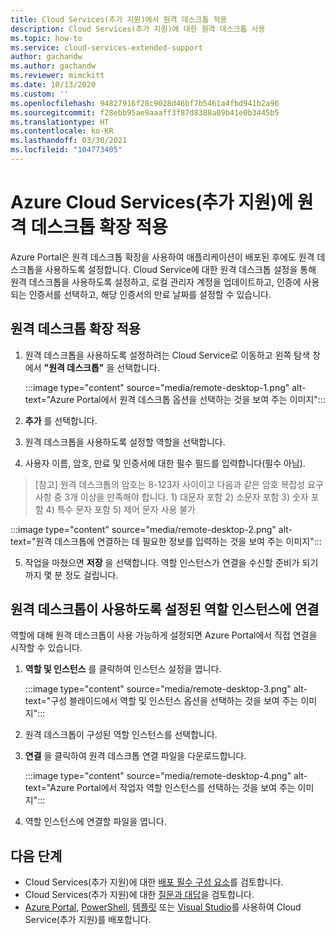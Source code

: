 ```yaml
---
title: Cloud Services(추가 지원)에서 원격 데스크톱 적용
description: Cloud Services(추가 지원)에 대한 원격 데스크톱 사용
ms.topic: how-to
ms.service: cloud-services-extended-support
author: gachandw
ms.author: gachandw
ms.reviewer: mimckitt
ms.date: 10/13/2020
ms.custom: ''
ms.openlocfilehash: 94827916f28c9028d46bf7b5461a4fbd941b2a96
ms.sourcegitcommit: f28ebb95ae9aaaff3f87d8388a09b41e0b3445b5
ms.translationtype: HT
ms.contentlocale: ko-KR
ms.lasthandoff: 03/30/2021
ms.locfileid: "104773405"
---
```

# <a name="apply-the-remote-desktop-extension-to-azure-cloud-services-extended-support"></a>Azure Cloud Services(추가 지원)에 원격 데스크톱 확장 적용

Azure Portal은 원격 데스크톱 확장을 사용하여 애플리케이션이 배포된 후에도 원격 데스크톱을 사용하도록 설정합니다. Cloud Service에 대한 원격 데스크톱 설정을 통해 원격 데스크톱을 사용하도록 설정하고, 로컬 관리자 계정을 업데이트하고, 인증에 사용되는 인증서를 선택하고, 해당 인증서의 만료 날짜를 설정할 수 있습니다. 

## <a name="apply-remote-desktop--extension"></a>원격 데스크톱 확장 적용
1. 원격 데스크톱을 사용하도록 설정하려는 Cloud Service로 이동하고 왼쪽 탐색 창에서 **"원격 데스크톱"** 을 선택합니다.

    :::image type="content" source="media/remote-desktop-1.png" alt-text="Azure Portal에서 원격 데스크톱 옵션을 선택하는 것을 보여 주는 이미지":::

2. **추가** 를 선택합니다.
3. 원격 데스크톱을 사용하도록 설정할 역할을 선택합니다.
4. 사용자 이름, 암호, 만료 및 인증서에 대한 필수 필드를 입력합니다(필수 아님).
> [참고] 원격 데스크톱의 암호는 8-123자 사이이고 다음과 같은 암호 복잡성 요구 사항 중 3개 이상을 만족해야 합니다. 1) 대문자 포함 2) 소문자 포함 3) 숫자 포함 4) 특수 문자 포함 5) 제어 문자 사용 불가

   :::image type="content" source="media/remote-desktop-2.png" alt-text="원격 데스크톱에 연결하는 데 필요한 정보를 입력하는 것을 보여 주는 이미지":::

5. 작업을 마쳤으면 **저장** 을 선택합니다. 역할 인스턴스가 연결을 수신할 준비가 되기까지 몇 분 정도 걸립니다.

## <a name="connect-to-role-instances-with-remote-desktop-enabled"></a>원격 데스크톱이 사용하도록 설정된 역할 인스턴스에 연결
역할에 대해 원격 데스크톱이 사용 가능하게 설정되면 Azure Portal에서 직접 연결을 시작할 수 있습니다.

1. **역할 및 인스턴스** 를 클릭하여 인스턴스 설정을 엽니다.

    :::image type="content" source="media/remote-desktop-3.png" alt-text="구성 블레이드에서 역할 및 인스턴스 옵션을 선택하는 것을 보여 주는 이미지":::

2. 원격 데스크톱이 구성된 역할 인스턴스를 선택합니다.
3. **연결** 을 클릭하여 원격 데스크톱 연결 파일을 다운로드합니다.

    :::image type="content" source="media/remote-desktop-4.png" alt-text="Azure Portal에서 작업자 역할 인스턴스를 선택하는 것을 보여 주는 이미지":::
    
4. 역할 인스턴스에 연결할 파일을 엽니다.


## <a name="next-steps"></a>다음 단계 
- Cloud Services(추가 지원)에 대한 [배포 필수 구성 요소](deploy-prerequisite.md)를 검토합니다.
- Cloud Services(추가 지원)에 대한 [질문과 대답](faq.md)을 검토합니다.
- [Azure Portal](deploy-portal.md), [PowerShell](deploy-powershell.md), [템플릿](deploy-template.md) 또는 [Visual Studio](deploy-visual-studio.md)를 사용하여 Cloud Service(추가 지원)를 배포합니다.
